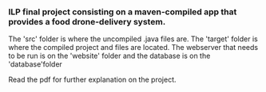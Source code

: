 ### ILP final project consisting on a maven-compiled app that provides a food drone-delivery system.

The 'src' folder is where the uncompiled .java files are. The 'target' folder is where the compiled project and files are located. The webserver that needs to be run is on the 'website' folder and the database is on the 'database'folder

Read the pdf for further explanation on the project.
